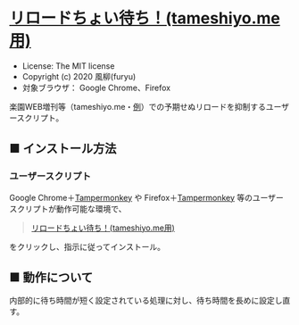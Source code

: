 [リロードちょい待ち！(tameshiyo.me用)](https://github.com/furyutei/ReloadSuppression_tameshiyo.me)
==============================================================================

- License: The MIT license  
- Copyright (c) 2020 風柳(furyu)  
- 対象ブラウザ： Google Chrome、Firefox

楽園WEB増刊等（tameshiyo.me・[例](http://hakusensha.tameshiyo.me/191220SHIGISAWA)）での予期せぬリロードを抑制するユーザースクリプト。  


■ インストール方法 
---
### ユーザースクリプト
Google Chrome＋[Tampermonkey](https://chrome.google.com/webstore/detail/tampermonkey/dhdgffkkebhmkfjojejmpbldmpobfkfo) や Firefox＋[Tampermonkey](https://addons.mozilla.org/ja/firefox/addon/tampermonkey/) 等のユーザースクリプトが動作可能な環境で、  

> [リロードちょい待ち！(tameshiyo.me用)](http://furyutei.github.io/ReloadSuppression_tameshiyo.me/src/js/ReloadSuppression_tameshiyo.me.user.js)  
                                
をクリックし、指示に従ってインストール。  


■ 動作について
---
内部的に待ち時間が短く設定されている処理に対し、待ち時間を長めに設定し直す。  
